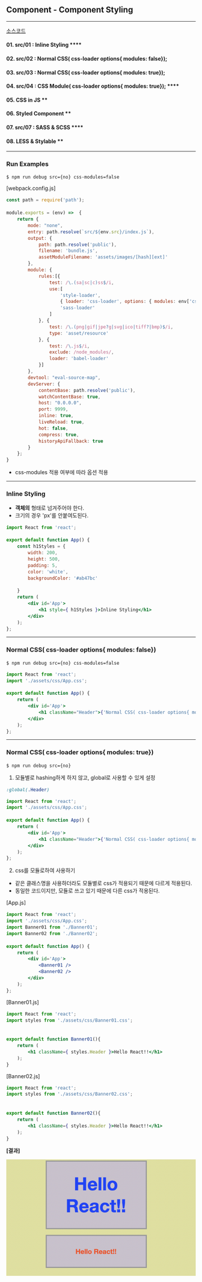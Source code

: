 ## Component - Component Styling

---
[소스코드](https://github.com/dntjd7701/react-practice/tree/main/component/ex02)

#### 01. src/01 : Inline Styling ****
#### 02. src/02 : Normal CSS( css-loader options{ modules: false});
#### 03. src/03 : Normal CSS( css-loader options{ modules: true});

#### 04. src/04 : CSS Module( css-loader options{ modules: true}); ****
#### 05. CSS in JS **
#### 06. Styled Component **
#### 07. src/07 : SASS & SCSS ****
#### 08. LESS & Stylable **

---
### Run Examples

```bahs
$ npm run debug src={no} css-modules=false
``` 
[webpack.config.js]
```jsx
const path = require('path');

module.exports = (env) =>  {
    return {
        mode: "none",
        entry: path.resolve(`src/${env.src}/index.js`),
        output: {
            path: path.resolve('public'),
            filename: 'bundle.js',
            assetModuleFilename: 'assets/images/[hash][ext]'
        },
        module: {
            rules:[{
                test: /\.(sa|sc|c)ss$/i,
                use:[
                    'style-loader', 
                    { loader: 'css-loader', options: { modules: env['css-modules'] !== 'false' } }, 
                    'sass-loader'
                ]
            }, {
                test: /\.(png|gif|jpe?g|svg|ico|tiff?|bmp)$/i,
                type: 'asset/resource'
            }, {
                test: /\.js$/i,
                exclude: /node_modules/,
                loader: 'babel-loader'
            }]
        },
        devtool: "eval-source-map",
        devServer: {
            contentBase: path.resolve('public'),
            watchContentBase: true,
            host: "0.0.0.0",
            port: 9999,
            inline: true,
            liveReload: true,
            hot: false,
            compress: true,
            historyApiFallback: true
        }
    };
}

```

- css-modules 적용 여부에 따라 옵션 적용 

---

### Inline Styling

- **객체의** 형태로 넘겨주어야 한다. 
- 크기의 경우 'px'를 안붙여도된다.

```jsx
import React from 'react';

export default function App() {
    const h1Styles = {
        width: 200,
        height: 500, 
        padding: 5,
        color: 'white',
        backgroundColor: '#ab47bc'

    }
    return (
        <div id='App'>
            <h1 style={ h1Styles }>Inline Styling</h1>
        </div> 
    );
};  
```
---
###  Normal CSS( css-loader options{ modules: false})

```bahs
$ npm run debug src={no} css-modules=false
``` 

```jsx
import React from 'react';
import './assets/css/App.css';

export default function App() {
    return (
        <div id='App'>
            <h1 className="Header">{'Normal CSS( css-loader options{ modules: false})'}</h1>
        </div> 
    );
};  
```

---
### Normal CSS( css-loader options{ modules: true})

```bahs
$ npm run debug src={no} 
``` 

1. 모듈별로 hashing하게 하지 않고, global로 사용할 수 있게 설정
```css
:global(.Header)
```
```jsx
import React from 'react';
import './assets/css/App.css';

export default function App() {
    return (
        <div id='App'>
            <h1 className="Header">{'Normal CSS( css-loader options{ modules: false})'}</h1>
        </div> 
    );
};  
```

2. css를 모듈로하여 사용하기
 + 같은 클래스명을 사용하더라도 모듈별로 css가 적용되기 때문에 다르게 적용된다. 
 + 동일한 코드이지만, 모듈로 쓰고 있기 때문에 다른 css가 적용된다.
 
[App.js]
```jsx
import React from 'react';
import './assets/css/App.css';
import Banner01 from './Banner01';
import Banner02 from './Banner02';

export default function App() {
    return (
        <div id='App'>
            <Banner01 />
            <Banner02 />
        </div> 
    );
};  
```
[Banner01.js]
```jsx
import React from 'react';
import styles from './assets/css/Banner01.css';


export default function Banner01(){
    return (
        <h1 className={ styles.Header }>Hello React!!</h1>
    );
}
```

[Banner02.js]
```jsx
import React from 'react';
import styles from './assets/css/Banner02.css';


export default function Banner02(){
    return (
        <h1 className={ styles.Header }>Hello React!!</h1>
    );
}
```


**[결과]**


<img src='./img/result01.png'>
